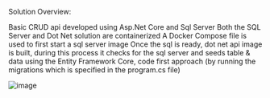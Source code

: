 Solution Overview:

Basic CRUD api developed using Asp.Net Core and Sql Server
Both the SQL Server and Dot Net solution are containerized
A Docker Compose file is used to first start a sql server image 
Once the sql is ready, dot net api image is built, during this process it checks for the sql server and 
seeds table & data using the Entity Framework Core, code first approach (by running the migrations which is specified in the program.cs file)


![image](https://user-images.githubusercontent.com/19172372/120293067-88e46900-c2e2-11eb-88b2-bcbac16d3d79.png)

